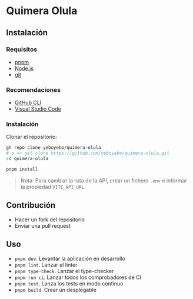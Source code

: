# Quimera Olula

## Instalación

### Requisitos

- [pnpm](https://pnpm.io/installation)
- [Node.js](https://nodejs.org/es/download)
- [git](https://git-scm.com/book/es/v2/Inicio---Sobre-el-Control-de-Versiones-Instalaci%C3%B3n-de-Git)

### Recomendaciones

- [GitHub CLI](https://cli.github.com/)
- [Visual Studio Code](https://code.visualstudio.com/download)

### Instalación

Clonar el repositorio:

```sh
gh repo clone yeboyebo/quimera-olula
# o => git clone https://github.com/yeboyebo/quimera-olula.git
cd quimera-olula

pnpm install
```

> Nota: Para cambiar la ruta de la API, crear un fichero `.env` e informar la propiedad `VITE_API_URL`

## Contribución

- Hacer un fork del repositorio
- Envíar una pull request

## Uso

- `pnpm dev`. Levantar la aplicación en desarrollo
- `pnpm lint`. Lanzar el linter
- `pnpm type-check`. Lanzar el type-checker
- `pnpm run ci`. Lanzar todos los comprobadores de CI
- `pnpm test`. Lanza los tests en modo continuo
- `pnpm build`. Crear un desplegable
